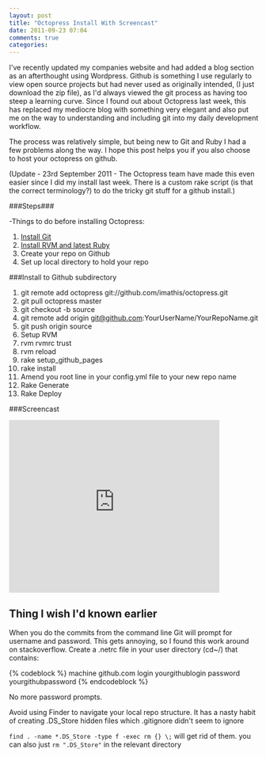 ```yaml
---
layout: post
title: "Octopress Install With Screencast"
date: 2011-09-23 07:04
comments: true
categories: 
---
```


I've recently updated my companies website and had added a blog section as an afterthought using Wordpress. Github is something I use
regularly to view open source projects but had never used as originally intended, (I just download the zip file), as I'd always viewed the
git process as having too steep a learning curve.
Since I found out about Octopress last week, this has replaced my mediocre blog with something very elegant and also put me on the way to
understanding and including git into my daily development workflow.
 
The process was relatively simple, but being new to Git and Ruby I had a few problems along the way. I hope this post helps you if you also
choose to host your octopress on github.
 
(Update - 23rd September 2011 - The Octopress team have made this even easier since I did my install last week.
There is a custom rake script (is that the correct terminology?) to do the tricky git stuff for a github install.)

###Steps###

-Things to do before installing Octopress:

<!--more-->

1. [Install Git](http://git-scm.com/)
2. [Install RVM and latest Ruby](https://gist.github.com/1159539/)
3. Create your repo on Github
4. Set up local directory to hold your repo

###Install to Github subdirectory

1. git remote add octopress git://github.com/imathis/octopress.git
2. git pull octopress master
3. git checkout -b source 
4. git remote add origin git@github.com:YourUserName/YourRepoName.git
5. git push origin source
6. Setup RVM 
7. rvm rvmrc trust
8. rvm reload
9. rake setup_github_pages
10. rake install
11. Amend you root line in your config.yml file to your new repo name 
12. Rake Generate
13. Rake Deploy

###Screencast

<iframe width="425" height="349" src="http://www.youtube.com/embed/ftTvApUJ1zo?hl=en&fs=1" frameborder="0" allowfullscreen></iframe>

## Thing I wish I'd known earlier

When you do the commits from the command line Git will prompt for username and password. This gets annoying, so I found this work around on
stackoverflow. Create a .netrc file in your user directory (cd~/) that contains:
 
{% codeblock %}
machine github.com 
login yourgithublogin
password yourgithubpassword
{% endcodeblock %}
 
No more password prompts.
 
Avoid using Finder to navigate your local repo structure. It has a nasty habit of creating .DS_Store hidden files which .gitignore didn't seem to ignore

```find . -name *.DS_Store -type f -exec rm {} \;``` will get rid of them.
you can also just ```rm ".DS_Store"``` in the relevant directory

 

